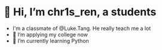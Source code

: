 # 👋 Hi, I’m chr1s_ren, a students
- I'm a classmate of @Luke.Tang. He really teach me a lot
- 👀 I’m applying my college now
- 🌱 I’m currently learning Python
